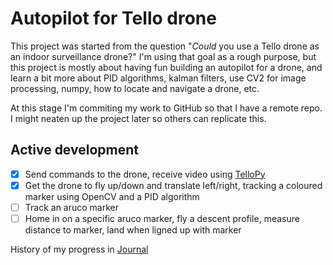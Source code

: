 # Autopilot for Tello drone

This project was started from the question "_Could_ you use a Tello drone as an indoor surveillance drone?" I'm using that goal as a rough purpose, but this project is mostly about having fun building an autopilot for a drone, and learn a bit more about PID algorithms, kalman filters, use CV2 for image processing, numpy, how to locate and navigate a drone, etc.

At this stage I'm commiting my work to GitHub so that I have a remote repo. I might neaten up the project later so others can replicate this.

## Active development
- [x] Send commands to the drone, receive video using [TelloPy](https://github.com/hanyazou/TelloPy)
- [x] Get the drone to fly up/down and translate left/right, tracking a coloured marker using OpenCV and a PID algorithm
- [ ] Track an aruco marker
- [ ] Home in on a specific aruco marker, fly a descent profile, measure distance to marker, land when ligned up with marker

History of my progress in [Journal](journal.md)
